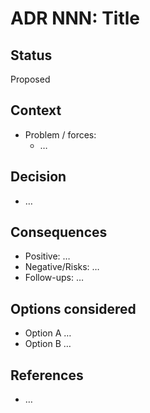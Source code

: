 # ADR NNN: Title

## Status
Proposed

## Context
- Problem / forces:
  - …

## Decision
- …

## Consequences
- Positive: …
- Negative/Risks: …
- Follow-ups: …

## Options considered
- Option A …
- Option B …

## References
- …
